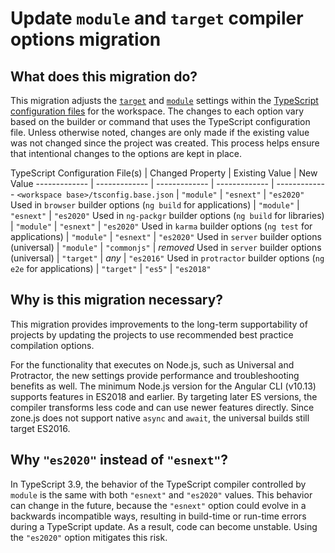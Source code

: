# Update `module` and `target` compiler options migration

## What does this migration do?

This migration adjusts the [`target`](https://www.typescriptlang.org/v2/en/tsconfig#target) and [`module`](https://www.typescriptlang.org/v2/en/tsconfig#module) settings within the [TypeScript configuration files](guide/typescript-configuration) for the workspace.
The changes to each option vary based on the builder or command that uses the TypeScript configuration file.
Unless otherwise noted, changes are only made if the existing value was not changed since the project was created.
This process helps ensure that intentional changes to the options are kept in place.

TypeScript Configuration File(s) | Changed Property | Existing Value | New Value
------------- | ------------- | ------------- | ------------- | -------------
`<workspace base>/tsconfig.base.json` | `"module"` | `"esnext"` | `"es2020"`
Used in `browser` builder options (`ng build` for applications) | `"module"` | `"esnext"` | `"es2020"`
Used in `ng-packgr` builder options (`ng build` for libraries) | `"module"` | `"esnext"` | `"es2020"`
Used in `karma` builder options (`ng test` for applications) | `"module"` | `"esnext"` | `"es2020"`
Used in `server` builder options (universal) | `"module"` | `"commonjs"` | _removed_
Used in `server` builder options (universal) | `"target"` | _any_ | `"es2016"`
Used in `protractor` builder options (`ng e2e` for applications) | `"target"` | `"es5"` | `"es2018"`

## Why is this migration necessary?

This migration provides improvements to the long-term supportability of projects by updating the projects to use recommended best practice compilation options.

For the functionality that executes on Node.js, such as Universal and Protractor, the new settings provide performance and troubleshooting benefits as well.
The minimum Node.js version for the Angular CLI (v10.13) supports features in ES2018 and earlier.
By targeting later ES versions, the compiler transforms less code and can use newer features directly.
Since zone.js does not support native `async` and `await`, the universal builds still target ES2016.

## Why `"es2020"` instead of `"esnext"`?

In TypeScript 3.9, the behavior of the TypeScript compiler controlled by `module` is the same with both `"esnext"` and `"es2020"` values.
This behavior can change in the future, because the `"esnext"` option could evolve in a backwards incompatible ways, resulting in build-time or run-time errors during a TypeScript update.
As a result, code can become unstable. Using the `"es2020"` option mitigates this risk.
